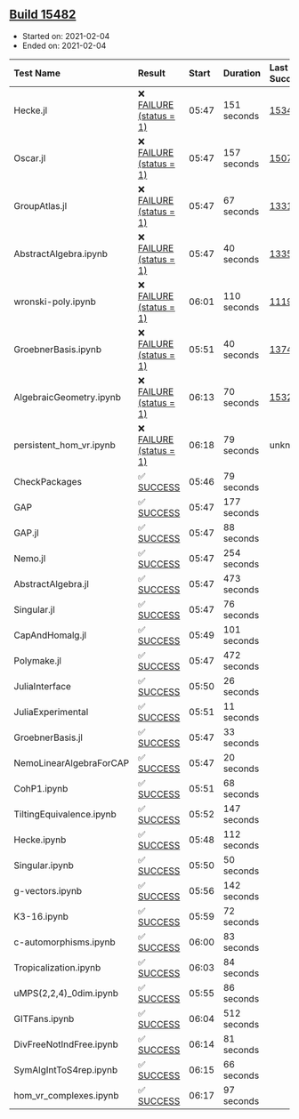 ## [Build 15482](https://oscarci.mathematik.uni-kl.de/job/oscar/15482/)

* Started on: 2021-02-04
* Ended on: 2021-02-04

| Test Name    | Result | Start | Duration | Last Success | First Failure |
|:-------------|:-------|:------|:---------|:-------------|:--------------|
| Hecke.jl | ❌ [FAILURE (status = 1)](https://oscarci.mathematik.uni-kl.de/job/oscar/15482/artifact/logs/build-15482/Hecke.jl.log) | 05:47 | 151 seconds | [15344](https://oscarci.mathematik.uni-kl.de/job/oscar/15344/) | [15348](https://oscarci.mathematik.uni-kl.de/job/oscar/15348/) |
| Oscar.jl | ❌ [FAILURE (status = 1)](https://oscarci.mathematik.uni-kl.de/job/oscar/15482/artifact/logs/build-15482/Oscar.jl.log) | 05:47 | 157 seconds | [15079](https://oscarci.mathematik.uni-kl.de/job/oscar/15079/) | [15080](https://oscarci.mathematik.uni-kl.de/job/oscar/15080/) |
| GroupAtlas.jl | ❌ [FAILURE (status = 1)](https://oscarci.mathematik.uni-kl.de/job/oscar/15482/artifact/logs/build-15482/GroupAtlas.jl.log) | 05:47 | 67 seconds | [13311](https://oscarci.mathematik.uni-kl.de/job/oscar/13311/) | [13312](https://oscarci.mathematik.uni-kl.de/job/oscar/13312/) |
| AbstractAlgebra.ipynb | ❌ [FAILURE (status = 1)](https://oscarci.mathematik.uni-kl.de/job/oscar/15482/artifact/logs/build-15482/AbstractAlgebra.ipynb.log) | 05:47 | 40 seconds | [13355](https://oscarci.mathematik.uni-kl.de/job/oscar/13355/) | [13356](https://oscarci.mathematik.uni-kl.de/job/oscar/13356/) |
| wronski-poly.ipynb | ❌ [FAILURE (status = 1)](https://oscarci.mathematik.uni-kl.de/job/oscar/15482/artifact/logs/build-15482/wronski-poly.ipynb.log) | 06:01 | 110 seconds | [11192](https://oscarci.mathematik.uni-kl.de/job/oscar/11192/) | [11193](https://oscarci.mathematik.uni-kl.de/job/oscar/11193/) |
| GroebnerBasis.ipynb | ❌ [FAILURE (status = 1)](https://oscarci.mathematik.uni-kl.de/job/oscar/15482/artifact/logs/build-15482/GroebnerBasis.ipynb.log) | 05:51 | 40 seconds | [13748](https://oscarci.mathematik.uni-kl.de/job/oscar/13748/) | [13749](https://oscarci.mathematik.uni-kl.de/job/oscar/13749/) |
| AlgebraicGeometry.ipynb | ❌ [FAILURE (status = 1)](https://oscarci.mathematik.uni-kl.de/job/oscar/15482/artifact/logs/build-15482/AlgebraicGeometry.ipynb.log) | 06:13 | 70 seconds | [15322](https://oscarci.mathematik.uni-kl.de/job/oscar/15322/) | [15323](https://oscarci.mathematik.uni-kl.de/job/oscar/15323/) |
| persistent_hom_vr.ipynb | ❌ [FAILURE (status = 1)](https://oscarci.mathematik.uni-kl.de/job/oscar/15482/artifact/logs/build-15482/persistent_hom_vr.ipynb.log) | 06:18 | 79 seconds | unknown | unknown |
| CheckPackages | ✅ [SUCCESS](https://oscarci.mathematik.uni-kl.de/job/oscar/15482/artifact/logs/build-15482/CheckPackages.log) | 05:46 | 79 seconds |  |  |
| GAP | ✅ [SUCCESS](https://oscarci.mathematik.uni-kl.de/job/oscar/15482/artifact/logs/build-15482/GAP.log) | 05:47 | 177 seconds |  |  |
| GAP.jl | ✅ [SUCCESS](https://oscarci.mathematik.uni-kl.de/job/oscar/15482/artifact/logs/build-15482/GAP.jl.log) | 05:47 | 88 seconds |  |  |
| Nemo.jl | ✅ [SUCCESS](https://oscarci.mathematik.uni-kl.de/job/oscar/15482/artifact/logs/build-15482/Nemo.jl.log) | 05:47 | 254 seconds |  |  |
| AbstractAlgebra.jl | ✅ [SUCCESS](https://oscarci.mathematik.uni-kl.de/job/oscar/15482/artifact/logs/build-15482/AbstractAlgebra.jl.log) | 05:47 | 473 seconds |  |  |
| Singular.jl | ✅ [SUCCESS](https://oscarci.mathematik.uni-kl.de/job/oscar/15482/artifact/logs/build-15482/Singular.jl.log) | 05:47 | 76 seconds |  |  |
| CapAndHomalg.jl | ✅ [SUCCESS](https://oscarci.mathematik.uni-kl.de/job/oscar/15482/artifact/logs/build-15482/CapAndHomalg.jl.log) | 05:49 | 101 seconds |  |  |
| Polymake.jl | ✅ [SUCCESS](https://oscarci.mathematik.uni-kl.de/job/oscar/15482/artifact/logs/build-15482/Polymake.jl.log) | 05:47 | 472 seconds |  |  |
| JuliaInterface | ✅ [SUCCESS](https://oscarci.mathematik.uni-kl.de/job/oscar/15482/artifact/logs/build-15482/JuliaInterface.log) | 05:50 | 26 seconds |  |  |
| JuliaExperimental | ✅ [SUCCESS](https://oscarci.mathematik.uni-kl.de/job/oscar/15482/artifact/logs/build-15482/JuliaExperimental.log) | 05:51 | 11 seconds |  |  |
| GroebnerBasis.jl | ✅ [SUCCESS](https://oscarci.mathematik.uni-kl.de/job/oscar/15482/artifact/logs/build-15482/GroebnerBasis.jl.log) | 05:47 | 33 seconds |  |  |
| NemoLinearAlgebraForCAP | ✅ [SUCCESS](https://oscarci.mathematik.uni-kl.de/job/oscar/15482/artifact/logs/build-15482/NemoLinearAlgebraForCAP.log) | 05:47 | 20 seconds |  |  |
| CohP1.ipynb | ✅ [SUCCESS](https://oscarci.mathematik.uni-kl.de/job/oscar/15482/artifact/logs/build-15482/CohP1.ipynb.log) | 05:51 | 68 seconds |  |  |
| TiltingEquivalence.ipynb | ✅ [SUCCESS](https://oscarci.mathematik.uni-kl.de/job/oscar/15482/artifact/logs/build-15482/TiltingEquivalence.ipynb.log) | 05:52 | 147 seconds |  |  |
| Hecke.ipynb | ✅ [SUCCESS](https://oscarci.mathematik.uni-kl.de/job/oscar/15482/artifact/logs/build-15482/Hecke.ipynb.log) | 05:48 | 112 seconds |  |  |
| Singular.ipynb | ✅ [SUCCESS](https://oscarci.mathematik.uni-kl.de/job/oscar/15482/artifact/logs/build-15482/Singular.ipynb.log) | 05:50 | 50 seconds |  |  |
| g-vectors.ipynb | ✅ [SUCCESS](https://oscarci.mathematik.uni-kl.de/job/oscar/15482/artifact/logs/build-15482/g-vectors.ipynb.log) | 05:56 | 142 seconds |  |  |
| K3-16.ipynb | ✅ [SUCCESS](https://oscarci.mathematik.uni-kl.de/job/oscar/15482/artifact/logs/build-15482/K3-16.ipynb.log) | 05:59 | 72 seconds |  |  |
| c-automorphisms.ipynb | ✅ [SUCCESS](https://oscarci.mathematik.uni-kl.de/job/oscar/15482/artifact/logs/build-15482/c-automorphisms.ipynb.log) | 06:00 | 83 seconds |  |  |
| Tropicalization.ipynb | ✅ [SUCCESS](https://oscarci.mathematik.uni-kl.de/job/oscar/15482/artifact/logs/build-15482/Tropicalization.ipynb.log) | 06:03 | 84 seconds |  |  |
| uMPS(2,2,4)_0dim.ipynb | ✅ [SUCCESS](https://oscarci.mathematik.uni-kl.de/job/oscar/15482/artifact/logs/build-15482/uMPS-2-2-4-_0dim.ipynb.log) | 05:55 | 86 seconds |  |  |
| GITFans.ipynb | ✅ [SUCCESS](https://oscarci.mathematik.uni-kl.de/job/oscar/15482/artifact/logs/build-15482/GITFans.ipynb.log) | 06:04 | 512 seconds |  |  |
| DivFreeNotIndFree.ipynb | ✅ [SUCCESS](https://oscarci.mathematik.uni-kl.de/job/oscar/15482/artifact/logs/build-15482/DivFreeNotIndFree.ipynb.log) | 06:14 | 81 seconds |  |  |
| SymAlgIntToS4rep.ipynb | ✅ [SUCCESS](https://oscarci.mathematik.uni-kl.de/job/oscar/15482/artifact/logs/build-15482/SymAlgIntToS4rep.ipynb.log) | 06:15 | 66 seconds |  |  |
| hom_vr_complexes.ipynb | ✅ [SUCCESS](https://oscarci.mathematik.uni-kl.de/job/oscar/15482/artifact/logs/build-15482/hom_vr_complexes.ipynb.log) | 06:17 | 97 seconds |  |  |
